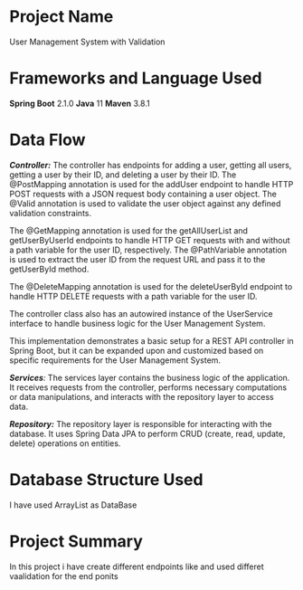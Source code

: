 # Project Name
User Management System with Validation

# Frameworks and Language Used
**Spring Boot** 2.1.0
**Java** 11
**Maven** 3.8.1

# Data Flow


_**Controller:**_ The controller has endpoints for adding a user, getting all users, getting a user by their ID, and deleting a user by their ID. The @PostMapping annotation is used for the addUser endpoint to handle HTTP POST requests with a JSON request body containing a user object. The @Valid annotation is used to validate the user object against any defined validation constraints.

The @GetMapping annotation is used for the getAllUserList and getUserByUserId endpoints to handle HTTP GET requests with and without a path variable for the user ID, respectively. The @PathVariable annotation is used to extract the user ID from the request URL and pass it to the getUserById method.

The @DeleteMapping annotation is used for the deleteUserById endpoint to handle HTTP DELETE requests with a path variable for the user ID.

The controller class also has an autowired instance of the UserService interface to handle business logic for the User Management System.

This implementation demonstrates a basic setup for a REST API controller in Spring Boot, but it can be expanded upon and customized based on specific requirements for the User Management System.


_**Services**:_ The services layer contains the business logic of the application. It receives requests from the controller, performs necessary computations or data manipulations, and interacts with the repository layer to access data.

_**Repository:**_ The repository layer is responsible for interacting with the database. It uses Spring Data JPA to perform CRUD (create, read, update, delete) operations on entities.

# Database Structure Used
I have used ArrayList as DataBase

# Project Summary
In this project i have create different endpoints like and used differet vaalidation for the end ponits
